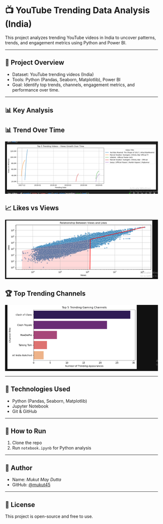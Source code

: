 # 📺 YouTube Trending Data Analysis (India)

This project analyzes trending YouTube videos in India to uncover patterns, trends, and engagement metrics using Python and Power BI.

---

## 📂 Project Overview

- Dataset: YouTube trending videos (India)
- Tools: Python (Pandas, Seaborn, Matplotlib), Power BI
- Goal: Identify top trends, channels, engagement metrics, and performance over time.

---

## 📊 Key Analysis


## 📊 Trend Over Time


![Alt Text](images/Screen_shots_of_tranding_songs.PNG)


## 📈 Likes vs Views


![Alt Text](images/Correlation_between_views_and_likes.PNG)


## 🏆 Top Trending Channels

![Alt Text](images/Tranding_channel_titles.PNG)


---

## 🔧 Technologies Used

- Python (Pandas, Seaborn, Matplotlib)
- Jupyter Notebook
- Git & GitHub

---

## 🚀 How to Run

1. Clone the repo
2. Run `notebook.ipynb` for Python analysis

---

## 👤 Author

- Name: *Mukut May Dutta*
- GitHub: [@mukut45](https://github.com/mukut45)

---

## 📄 License

This project is open-source and free to use.

